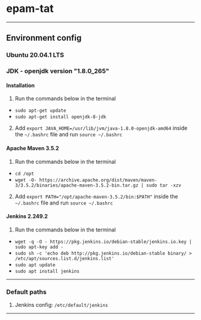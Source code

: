 # epam-tat
--- 
## Environment config
### Ubuntu 20.04.1 LTS
### JDK - openjdk version "1.8.0_265"
#### Installation
1. Run the commands below in the terminal
  - `sudo apt-get update`
  - `sudo apt-get install openjdk-8-jdk`
2. Add `export JAVA_HOME=/usr/lib/jvm/java-1.8.0-openjdk-amd64` inside the `~/.bashrc` file and run `source ~/.bashrc`
#### Apache Maven 3.5.2
1. Run the commands below in the terminal
  - `cd /opt`
  - `wget -O- https://archive.apache.org/dist/maven/maven-3/3.5.2/binaries/apache-maven-3.5.2-bin.tar.gz | sudo tar -xzv`
2. Add `export PATH="/opt/apache-maven-3.5.2/bin:$PATH"` inside the `~/.bashrc` file and run `source ~/.bashrc`
#### Jenkins 2.249.2
1. Run the commands below in the terminal
  - `wget -q -O - https://pkg.jenkins.io/debian-stable/jenkins.io.key | sudo apt-key add -`
  - `sudo sh -c 'echo deb http://pkg.jenkins.io/debian-stable binary/ > /etc/apt/sources.list.d/jenkins.list'`
  - `sudo apt update`
  - `sudo apt install jenkins`
--- 
### Default paths
1. Jenkins config: `/etc/default/jenkins`
---
